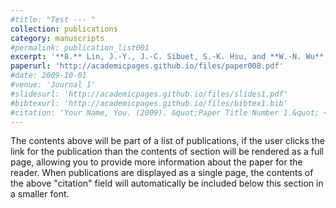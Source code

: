 ```yaml
---
#title: "Test --- "
collection: publications
category: manuscripts
#permalink: publication_list001
excerpt: '**8.** Lin, J.-Y., J.-C. Sibuet, S.-K. Hsu, and **W.-N. Wu** (2014), Could a Sumatra-like megathrust earthquake occur in the south Ryukyu subduction zone? ***Earth Planets and Space***, 66:49, doi:10.1186/1880-5981-66-49.'
paperurl: 'http://academicpages.github.io/files/paper008.pdf'
#date: 2009-10-01
#venue: 'Journal 1'
#slidesurl: 'http://academicpages.github.io/files/slides1.pdf'
#bibtexurl: 'http://academicpages.github.io/files/bibtex1.bib'
#citation: 'Your Name, You. (2009). &quot;Paper Title Number 1.&quot; <i>Journal 1</i>. 1(1).'
---
```

The contents above will be part of a list of publications, if the user clicks the link for the publication than the contents of section will be rendered as a full page, allowing you to provide more information about the paper for the reader. When publications are displayed as a single page, the contents of the above "citation" field will automatically be included below this section in a smaller font.
